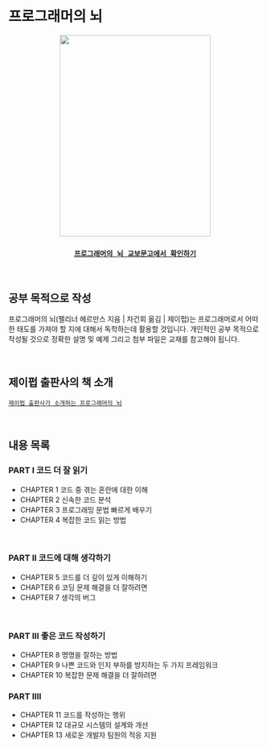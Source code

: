# 프로그래머의 뇌

<div align="center">
<img src="https://image.aladin.co.kr/product/28596/70/cover500/k832835755_1.jpg"  width="300" height="400"/>

### [`프로그래머의 뇌 교보문고에서 확인하기`](http://www.kyobobook.co.kr/product/detailViewKor.laf?ejkGb=KOR&mallGb=KOR&barcode=9791191600650&orderClick=LEA&Kc=)

</div>
<br>

## 공부 목적으로 작성

프로그래머의 뇌(펠리너 헤르만스 지음 | 차건회 옮김 | 제이펍)는 프로그래머로서 어떠한 태도를 가져야 할 지에 대해서 독학하는데 활용할 것입니다. 개인적인 공부 목적으로 작성될 것으로 정확한 설명 및 예제 그리고 첨부 파일은 교재를 참고해야 됩니다.

<br>

## 제이펍 출판사의 책 소개
[`제이펍 출판사가 소개하는 프로그래머의 뇌`](https://jpub.tistory.com/1234)

<br>

## 내용 목록

### PART I 코드 더 잘 읽기
- CHAPTER 1 코드 중 겪는 혼란에 대한 이해
- CHAPTER 2 신속한 코드 분석
- CHAPTER 3 프로그래밍 문법 빠르게 배우기
- CHAPTER 4 복잡한 코드 읽는 방법

<br>

### PART II 코드에 대해 생각하기
- CHAPTER 5 코드를 더 깊이 있게 이해하기
- CHAPTER 6 코딩 문제 해결을 더 잘하려면
- CHAPTER 7 생각의 버그

<br>

### PART III 좋은 코드 작성하기
- CHAPTER 8 명명을 잘하는 방법
- CHAPTER 9 나쁜 코드와 인지 부하를 방지하는 두 가지 프레임워크
- CHAPTER 10 복잡한 문제 해결을 더 잘하려면


### PART IIII
- CHAPTER 11 코드를 작성하는 행위
- CHAPTER 12 대규모 시스템의 설계와 개선
- CHAPTER 13 새로운 개발자 팀원의 적응 지원